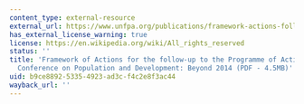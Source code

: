 ```yaml
---
content_type: external-resource
external_url: https://www.unfpa.org/publications/framework-actions-follow-programme-action-international-conference-population-and
has_external_license_warning: true
license: https://en.wikipedia.org/wiki/All_rights_reserved
status: ''
title: 'Framework of Actions for the follow-up to the Programme of Action of the International
  Conference on Population and Development: Beyond 2014 (PDF - 4.5MB)'
uid: b9ce8892-5335-4923-ad3c-f4c2e8f3ac44
wayback_url: ''
---
```

